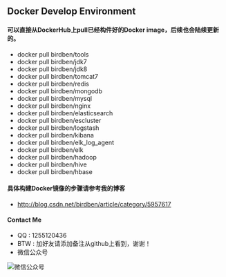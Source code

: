 ## Docker Develop Environment

#### 可以直接从DockerHub上pull已经构件好的Docker image，后续也会陆续更新的。

- docker pull birdben/tools
- docker pull birdben/jdk7
- docker pull birdben/jdk8
- docker pull birdben/tomcat7
- docker pull birdben/redis
- docker pull birdben/mongodb
- docker pull birdben/mysql
- docker pull birdben/nginx
- docker pull birdben/elasticsearch
- docker pull birdben/escluster
- docker pull birdben/logstash
- docker pull birdben/kibana
- docker pull birdben/elk_log_agent
- docker pull birdben/elk
- docker pull birdben/hadoop
- docker pull birdben/hive
- docker pull birdben/hbase

#### 具体构建Docker镜像的步骤请参考我的博客
- http://blog.csdn.net/birdben/article/category/5957617

#### Contact Me
- QQ : 1255120436
- BTW : 加好友请添加备注从github上看到，谢谢！
- 微信公众号

![微信公众号](http://img.blog.csdn.net/20160810233523766?watermark/2/text/aHR0cDovL2Jsb2cuY3Nkbi5uZXQv/font/5a6L5L2T/fontsize/400/fill/I0JBQkFCMA==/dissolve/70/gravity/Center)
